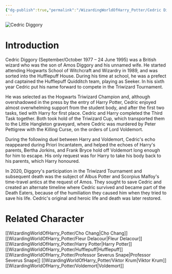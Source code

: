```yaml
---
{"dg-publish":true,"permalink":"/WizardingWorldOfHarry_Potter/Cedric Diggory/","dgPassFrontmatter":true,"created":"","updated":""}
---
```


![Cedric Diggory](http://rxbg5ysja.bkt.gdipper.com/Cedric_Diggory.png)
# Introduction
Cedric Diggory (September/October 1977 – 24 June 1995) was a British wizard who was the son of Amos Diggory and his unnamed wife. He started attending Hogwarts School of Witchcraft and Wizardry in 1989, and was sorted into the Hufflepuff House. During his time at school, he was a prefect and captained the Hufflepuff Quidditch team, playing as Seeker. In his sixth year Cedric put his name forward to compete in the Triwizard Tournament.

He was selected as the Hogwarts Triwizard Champion and, although overshadowed in the press by the entry of Harry Potter, Cedric enjoyed almost overwhelming support from the student body, and after the first two tasks, tied with Harry for first place. Cedric and Harry completed the Third Task together. Both took hold of the Triwizard Cup, which transported them to the Little Hangleton graveyard, where Cedric was murdered by Peter Pettigrew with the Killing Curse, on the orders of Lord Voldemort.

During the following duel between Harry and Voldemort, Cedric's echo reappeared during Priori Incantatem, and helped the echoes of Harry's parents, Bertha Jorkins, and Frank Bryce hold off Voldemort long enough for him to escape. His only request was for Harry to take his body back to his parents, which Harry honoured.

In 2020, Diggory's participation in the Triwizard Tournament and subsequent death was the subject of Albus Potter and Scorpius Malfoy's time-travel antics at the request of Amos. They sought to save Cedric and created an alternate timeline where Cedric survived and became part of the Death Eaters, because of the humiliation they caused him when they tried to save his life. Cedric's original and heroic life and death was later restored.

# Related Character
[[WizardingWorldOfHarry_Potter/Cho Chang\|Cho Chang]]
[[WizardingWorldOfHarry_Potter/Fleur Delacour\|Fleur Delacour]]
[[WizardingWorldOfHarry_Potter/Harry Potter\|Harry Potter]]
[[WizardingWorldOfHarry_Potter/Hufflepuff\|Hufflepuff]]
[[WizardingWorldOfHarry_Potter/Professor Severus Snape\|Professor Severus Snape]]
[[WizardingWorldOfHarry_Potter/Viktor Krum\|Viktor Krum]]
[[WizardingWorldOfHarry_Potter/Voldemort\|Voldemort]]
